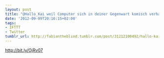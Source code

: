 ```yaml
---
layout: post
title: "@Hallo_Kai weil Computer sich in deiner Gegenwart komisch verhalten. :D wuhahaha"
date: '2012-09-09T20:16:15+02:00'
tags:
- IFTTT
- Twitter
tumblr_url: http://fabiantheblind.tumblr.com/post/31212100492/hallo-kai-weil-computer-sich-in-deiner-gegenwart
---
```

http://bit.ly/OjRv07
